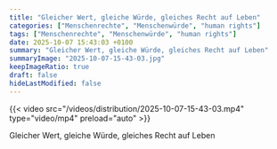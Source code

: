 ```yaml
---
title: "Gleicher Wert, gleiche Würde, gleiches Recht auf Leben"
categories: ["Menschenrechte", "Menschenwürde", "human rights"]
tags: ["Menschenrechte", "Menschenwürde", "human rights"]
date: 2025-10-07 15:43:03 +0100
summary: "Gleicher Wert, gleiche Würde, gleiches Recht auf Leben"
summaryImage: "2025-10-07-15-43-03.jpg"
keepImageRatio: true
draft: false
hideLastModified: false
---
```


{{< video src="/videos/distribution/2025-10-07-15-43-03.mp4" type="video/mp4" preload="auto" >}}

Gleicher Wert, gleiche Würde, gleiches Recht auf Leben